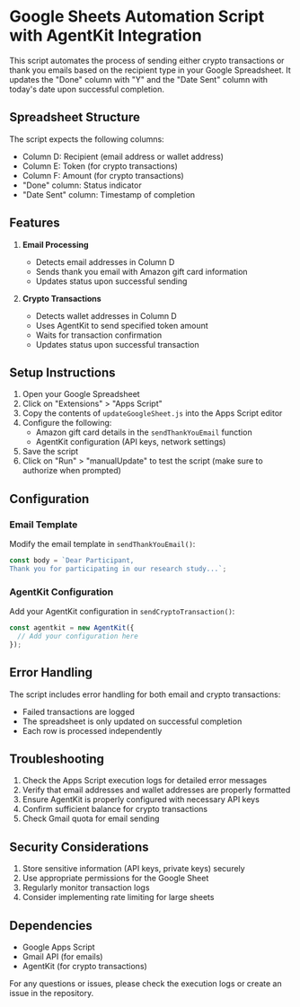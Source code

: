 # Google Sheets Automation Script with AgentKit Integration

This script automates the process of sending either crypto transactions or thank you emails based on the recipient type in your Google Spreadsheet. It updates the "Done" column with "Y" and the "Date Sent" column with today's date upon successful completion.

## Spreadsheet Structure

The script expects the following columns:
- Column D: Recipient (email address or wallet address)
- Column E: Token (for crypto transactions)
- Column F: Amount (for crypto transactions)
- "Done" column: Status indicator
- "Date Sent" column: Timestamp of completion

## Features

1. **Email Processing**
   - Detects email addresses in Column D
   - Sends thank you email with Amazon gift card information
   - Updates status upon successful sending

2. **Crypto Transactions**
   - Detects wallet addresses in Column D
   - Uses AgentKit to send specified token amount
   - Waits for transaction confirmation
   - Updates status upon successful transaction

## Setup Instructions

1. Open your Google Spreadsheet
2. Click on "Extensions" > "Apps Script"
3. Copy the contents of `updateGoogleSheet.js` into the Apps Script editor
4. Configure the following:
   - Amazon gift card details in the `sendThankYouEmail` function
   - AgentKit configuration (API keys, network settings)
5. Save the script
6. Click on "Run" > "manualUpdate" to test the script (make sure to authorize when prompted)

## Configuration

### Email Template
Modify the email template in `sendThankYouEmail()`:
```javascript
const body = `Dear Participant,
Thank you for participating in our research study...`;
```

### AgentKit Configuration
Add your AgentKit configuration in `sendCryptoTransaction()`:
```javascript
const agentkit = new AgentKit({
  // Add your configuration here
});
```

## Error Handling

The script includes error handling for both email and crypto transactions:
- Failed transactions are logged
- The spreadsheet is only updated on successful completion
- Each row is processed independently

## Troubleshooting

1. Check the Apps Script execution logs for detailed error messages
2. Verify that email addresses and wallet addresses are properly formatted
3. Ensure AgentKit is properly configured with necessary API keys
4. Confirm sufficient balance for crypto transactions
5. Check Gmail quota for email sending

## Security Considerations

1. Store sensitive information (API keys, private keys) securely
2. Use appropriate permissions for the Google Sheet
3. Regularly monitor transaction logs
4. Consider implementing rate limiting for large sheets

## Dependencies

- Google Apps Script
- Gmail API (for emails)
- AgentKit (for crypto transactions)

For any questions or issues, please check the execution logs or create an issue in the repository.